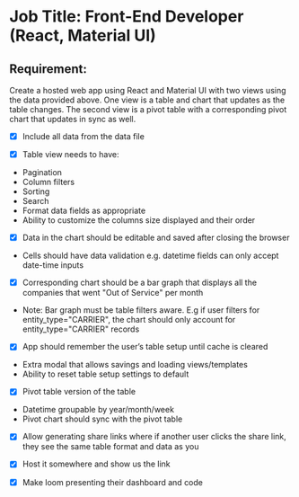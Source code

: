 # Job Title: Front-End Developer (React, Material UI)

## Requirement:
Create a hosted web app using React and Material UI with two views using the data provided above. One view is a table and chart that updates as the table changes. The second view is a pivot table with a corresponding pivot chart that updates in sync as well.

- [X] Include all data from the data file

- [X] Table view needs to have:
 - Pagination
 - Column filters
 - Sorting
 - Search
 - Format data fields as appropriate
 - Ability to customize the columns size displayed and their order

- [X] Data in the chart should be editable and saved after closing the browser
 - Cells should have data validation e.g. datetime fields can only accept date-time inputs

- [X] Corresponding chart should be a bar graph that displays all the companies that went "Out of Service" per month
 - Note: Bar graph must be table filters aware. E.g if user filters for entity_type="CARRIER", the chart should only account for entity_type="CARRIER" records

- [X] App should remember the user’s table setup until cache is cleared
 - Extra modal that allows savings and loading views/templates
 - Ability to reset table setup settings to default

- [X] Pivot table version of the table
 - Datetime groupable by year/month/week
 - Pivot chart should sync with the pivot table

- [X] Allow generating share links where if another user clicks the share link, they see the same table format and data as you

- [X] Host it somewhere and show us the link

- [X] Make loom presenting their dashboard and code